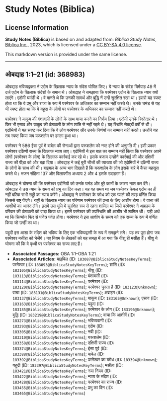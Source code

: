 # Study Notes (Biblica)

## License Information

**Study Notes (Biblica)** is based on and adapted from: _Biblica Study Notes_, [Biblica Inc.](https://www.biblica.com/), 2023, which is licensed under a [CC BY-SA 4.0 license](https://creativecommons.org/licenses/by-sa/4.0/legalcode.en).

This markdown version is provided under the same license.



--------------------------------

## ओबद्याह 1:1–21 (id: 368983)

ओबद्याह भविष्यद्वक्ता ने एदोम के खिलाफ न्याय के संदेश घोषित किए। ये न्याय के संदेश यिर्मयाह 49 में दर्ज एदोम के खिलाफ संदेशों के समान थे। ओबद्याह ने समझाया कि परमेश्वर एदोम के खिलाफ न्याय क्यों लाएंगे। एदोमी घमंडी थे। वे मानते थे कि उनकी सामर्थ और बुद्धि नें उन्हें सुरक्षित रखा था। इससे यह स्पष्ट होता था कि वे प्रभु और राजा के रूप में परमेश्वर के अधिकार का सम्मान नहीं करते थे। उनके घमंड से यह भी स्पष्ट होता था कि वे यहूदा के लोगों पर परमेश्वर के अधिकार का सम्मान नहीं करते थे।

परमेश्वर ने याकूब की वंशावली के लोगों के साथ वाचा करने का निर्णय लिया। एदोमी उनके रिश्तेदार थे। फिर भी एसाव और याकूब की वंशावली के लोग शांति से नहीं रहते थे। यह स्थिति सैकड़ों वर्षों से थी। एदोमियों ने यह स्पष्ट कर दिया कि वे लोग परमेश्वर और उनके निर्णयों का सम्मान नहीं करते। उन्होंने यह तब स्पष्ट किया जब यरूशलेम पर हमला हुआ था।

परमेश्वर ने 586 ईसा पूर्व में बाबेल की सेनाओं द्वारा यरूशलेम को नष्ट होने की अनुमति दी। इसी प्रकार परमेश्वर दक्षिणी राज्य के खिलाफ न्याय लाए। एदोमियों ने इस बात का सम्मान नहीं किया कि परमेश्वर अपने लोगों (परमेश्वर के लोग) के खिलाफ कार्रवाई कर रहे थे। इसके बजाय उन्होंने कार्रवाई की और दक्षिणी राज्य की पीड़ा को और बढ़ा दिया। ओबद्याह ने कई बुरी चीजों की व्याख्या की जो एदोमियों ने दक्षिणी राज्य के लोगों के साथ की थी। बाइबल के अन्य भाग दिखाते हैं कि यरूशलेम के लोग इसके बारे में कैसा महसूस करते थे। भजन संहिता 137 और विलापगीत अध्याय 2 और 4 इसके उदाहरण हैं।

ओबद्याह ने घोषणा की कि परमेश्वर एदोमियों को उनके घमंड और बुरे कामों के कारण नाश कर देंगे। ओबद्याह ने उस न्याय के समय को प्रभु का दिन कहा। यह वह समय था जब परमेश्वर केवल एदोम का ही नहीं बल्कि सभी राष्ट्रों का न्याय करेंगे। ओबद्याह ने परमेश्वर के क्रोध को एक प्याले की तरह वर्णित किया जिससे राष्ट्र पीएंगे। राष्ट्रों के खिलाफ न्याय का परिणाम परमेश्वर की प्रजा के लिए आशीष होगा। वे वाचा की आशीषों का आनंद लेंगे। इसमें उस भूमि में सुरक्षित रूप से रहना शामिल था जिसे परमेश्वर ने अब्राहम के परिवार की वंशावली को वादा किया था। इसमें परमेश्वर की उपस्थिति की आशीष भी शामिल थी। यही अर्थ था कि सिय्योन फिर से पवित्र पर्वत होगा। परमेश्वर ने इस आशीष के समय को एक राज्य के रूप में वर्णित किया जो उन्हीं का था।

यहूदी इस आशा के संदेश को भविष्य के लिए एक भविष्यद्वाणी के रूप में समझने लगे। यह तब पूरा होगा जब परमेश्वर मसीहा को भेजेंगे। नए नियम के लेखकों को यह समझ में आ गया कि यीशु ही मसीहा हैं। यीशु ने घोषणा की कि वे पृथ्वी पर परमेश्वर का राज्य लाए हैं।

* **Associated Passages:** OBA 1:1–OBA 1:21
* **Associated Articles:** बाइबिल (ID: `183087@BiblicaStudyNotesKeyTerms`); परमेश्वर (ID: `183093@BiblicaStudyNotesKeyTerms`); शांति (ID: `183105@BiblicaStudyNotesKeyTerms`); यीशु  (ID: `183113@BiblicaStudyNotesKeyTerms`); वंशावली  (ID: `183114@BiblicaStudyNotesKeyTerms`); परमेश्वर (ID: `183120@BiblicaStudyNotesKeyTerms`); परमेश्वर चुनता है (ID: `183123@Unknown`); वाचा (ID: `183131@BiblicaStudyNotesKeyTerms`); अब्राहम (ID: `183137@BiblicaStudyNotesKeyTerms`); याकूब  (ID: `183162@Unknown`); एसाव (ID: `183163@BiblicaStudyNotesKeyTerms`); यहूदा (ID: `183185@BiblicaStudyNotesKeyTerms`); परमेश्वर के लोग  (ID: `183196@Unknown`); बुद्धि (ID: `183219@BiblicaStudyNotesKeyTerms`); वाचा कि आशीषें (ID: `183273@BiblicaStudyNotesKeyTerms`); भविष्यवाणी (ID: `183293@BiblicaStudyNotesKeyTerms`); एदोम (ID: `183305@BiblicaStudyNotesKeyTerms`); नबी (ID: `183310@BiblicaStudyNotesKeyTerms`); यरूशलेम (ID: `183358@BiblicaStudyNotesKeyTerms`); दक्षिणी राज्य (ID: `183374@BiblicaStudyNotesKeyTerms`); ईसा पूर्व (ID: `183388@BiblicaStudyNotesKeyTerms`); बाबेल  (ID: `183392@BiblicaStudyNotesKeyTerms`); परमेश्वर का क्रोध  (ID: `183394@Unknown`); यहूदी (ID: `183397@BiblicaStudyNotesKeyTerms`); मसीहा (ID: `183421@BiblicaStudyNotesKeyTerms`); नया नियम (ID: `183422@BiblicaStudyNotesKeyTerms`); न्याय के संदेश (ID: `183428@BiblicaStudyNotesKeyTerms`); परमेश्वर का राज्य (ID: `183455@BiblicaStudyNotesKeyTerms`); प्रभु का दिन (ID: `183465@BiblicaStudyNotesKeyTerms`)

